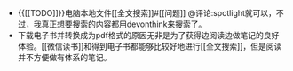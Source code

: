- {{[[TODO]]}}电脑本地文件[[全文搜索]]#[[问题]] @评论:spotlight就可以，不过，我真正想要搜索的内容都用devonthink来搜索了。
- 下载电子书并转换成为pdf格式的原因无非是为了获得边阅读边做笔记的良好体验。[[微信读书]]和得到电子书都能够比较好地进行[[全文搜索]]，但是阅读并不方便做有体系的笔记。
